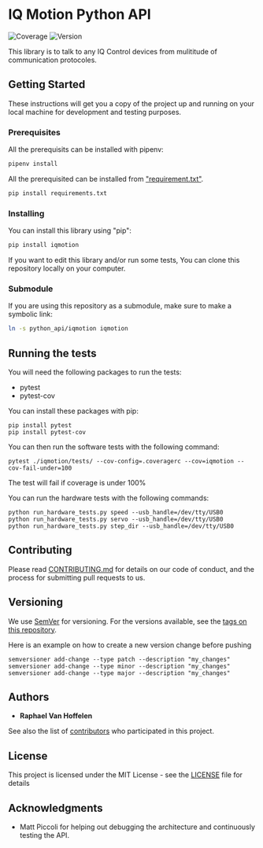 # IQ Motion Python API

![Coverage](https://bitbucket.org/iqcontrol/python-api/downloads/coverage.svg) ![Version](https://bitbucket.org/iqcontrol/python-api/downloads/release_badge.svg)

This library is to talk to any IQ Control devices from mulititude of communication protocoles.

## Getting Started

These instructions will get you a copy of the project up and running on your local machine for development and testing purposes.

### Prerequisites

All the prerequisits can be installed with pipenv:

```bash
pipenv install
```

All the prerequisited can be installed from ["requirement.txt"](requirement.txt).

```bash
pip install requirements.txt
```

### Installing

You can install this library using "pip":

```bash
pip install iqmotion
```

If you want to edit this library and/or run some tests, You can clone this repository locally on your computer.

### Submodule

If you are using this repository as a submodule, make sure to make a symbolic link:

```bash
ln -s python_api/iqmotion iqmotion
```

## Running the tests

You will need the following packages to run the tests:

- pytest
- pytest-cov

You can install these packages with pip:

```shell
pip install pytest
pip install pytest-cov
```

You can then run the software tests with the following command:

```shell
pytest ./iqmotion/tests/ --cov-config=.coveragerc --cov=iqmotion --cov-fail-under=100
```

The test will fail if coverage is under 100%

You can run the hardware tests with the following commands:

```shell
python run_hardware_tests.py speed --usb_handle=/dev/tty/USB0
python run_hardware_tests.py servo --usb_handle=/dev/tty/USB0
python run_hardware_tests.py step_dir --usb_handle=/dev/tty/USB0
```

## Contributing

Please read [CONTRIBUTING.md](https://github.com/iq-motion-control/iq-module-communication-python/blob/master/CONTRIBUTING.md) for details on our code of conduct, and the process for submitting pull requests to us.

## Versioning

We use [SemVer](http://semver.org/) for versioning. For the versions available, see the [tags on this repository](https://github.com/iq-motion-control/iq-module-communication-python/tags).

Here is an example on how to create a new version change before pushing

```shell
semversioner add-change --type patch --description "my_changes"
semversioner add-change --type minor --description "my_changes"
semversioner add-change --type major --description "my_changes"
```

## Authors

- **Raphael Van Hoffelen**

See also the list of [contributors](https://github.com/iq-motion-control/iq-module-communication-python/blob/master/contributors.md) who participated in this project.

## License

This project is licensed under the MIT License - see the [LICENSE](https://github.com/iq-motion-control/iq-module-communication-python/blob/master/LICENSE) file for details

## Acknowledgments

- Matt Piccoli for helping out debugging the architecture and continuously testing the API.
